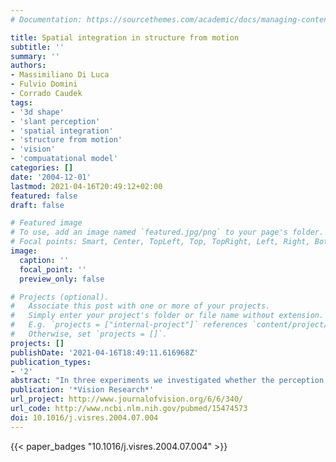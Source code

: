 ```yaml
---
# Documentation: https://sourcethemes.com/academic/docs/managing-content/

title: Spatial integration in structure from motion
subtitle: ''
summary: ''
authors:
- Massimiliano Di Luca
- Fulvio Domini
- Corrado Caudek
tags:
- '3d shape'
- 'slant perception'
- 'spatial integration'
- 'structure from motion'
- 'vision'
- 'compuatational model'
categories: []
date: '2004-12-01'
lastmod: 2021-04-16T20:49:12+02:00
featured: false
draft: false

# Featured image
# To use, add an image named `featured.jpg/png` to your page's folder.
# Focal points: Smart, Center, TopLeft, Top, TopRight, Left, Right, BottomLeft, Bottom, BottomRight.
image:
  caption: ''
  focal_point: ''
  preview_only: false

# Projects (optional).
#   Associate this post with one or more of your projects.
#   Simply enter your project's folder or file name without extension.
#   E.g. `projects = ["internal-project"]` references `content/project/deep-learning/index.md`.
#   Otherwise, set `projects = []`.
projects: []
publishDate: '2021-04-16T18:49:11.616968Z'
publication_types:
- '2'
abstract: "In three experiments we investigated whether the perception of 3D structure from the optic-flow involves a process of spatial integration. The observer's task was to judge the 3D orientation of local velocity field patches. In two conditions, the patches were presented either in isolation, or as part of a global optic-flow. In Experiment 1, the global optic-flow was a linear velocity field. In Experiment 2, the patches were embedded in a randomly perturbed linear velocity field. In Experiment 3, the local patches belonged to a smoothly curved surface. The results of these three experiments lead to two main conclusions: (1) a process linking spatially separated patches into global entities does affect the perception of local surface orientation induced by the optic-flow, and (2) linearity or smoothness of the global velocity field are not necessary conditions for spatial integration."
publication: '*Vision Research*'
url_project: http://www.journalofvision.org/6/6/340/
url_code: http://www.ncbi.nlm.nih.gov/pubmed/15474573
doi: 10.1016/j.visres.2004.07.004
---
```

{{< paper_badges "10.1016/j.visres.2004.07.004" >}}
